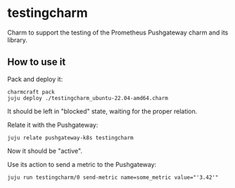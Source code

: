 # testingcharm

Charm to support the testing of the Prometheus Pushgateway charm and its library.


## How to use it

Pack and deploy it:

```
charmcraft pack
juju deploy ./testingcharm_ubuntu-22.04-amd64.charm
```

It should be left in "blocked" state, waiting for the proper relation.

Relate it with the Pushgateway:

```
juju relate pushgateway-k8s testingcharm
```

Now it should be "active".

Use its action to send a metric to the Pushgateway:

```
juju run testingcharm/0 send-metric name=some_metric value="'3.42'"
```

